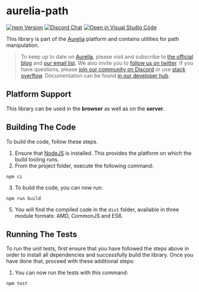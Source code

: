 # aurelia-path

[![npm Version](https://img.shields.io/npm/v/aurelia-path.svg)](https://www.npmjs.com/package/aurelia-path)
[![Discord Chat](https://img.shields.io/discord/448698263508615178.svg)](https://discord.gg/RBtyM6u)
[![Open in Visual Studio Code](https://open.vscode.dev/badges/open-in-vscode.svg)](https://open.vscode.dev/aurelia/path)

This library is part of the [Aurelia](http://www.aurelia.io/) platform and contains utilities for path manipulation.

> To keep up to date on [Aurelia](http://www.aurelia.io/), please visit and subscribe to [the official blog](http://blog.aurelia.io/) and [our email list](http://eepurl.com/ces50j). We also invite you to [follow us on twitter](https://twitter.com/aureliaeffect). If you have questions, please [join our community on Discord](https://discord.gg/RBtyM6u) or use [stack overflow](http://stackoverflow.com/search?q=aurelia). Documentation can be found [in our developer hub](http://aurelia.io/hub.html).

## Platform Support

This library can be used in the **browser** as well as on the **server**.

## Building The Code

To build the code, follow these steps.

1. Ensure that [NodeJS](http://nodejs.org/) is installed. This provides the platform on which the build tooling runs.
2. From the project folder, execute the following command:

  ```shell
  npm ci
  ```
3. To build the code, you can now run:

  ```shell
  npm run build
  ```
5. You will find the compiled code in the `dist` folder, available in three module formats: AMD, CommonJS and ES6.

## Running The Tests

To run the unit tests, first ensure that you have followed the steps above in order to install all dependencies and successfully build the library. Once you have done that, proceed with these additional steps:

1. You can now run the tests with this command:

  ```shell
  npm test
  ```
